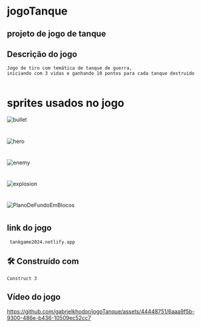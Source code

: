 # jogoTanque

## projeto de jogo de tanque

## Descrição do jogo
```
Jogo de tiro com temática de tanque de guerra,
iniciando com 3 vidas e ganhando 10 pontos para cada tanque destruido


```


# sprites usados no jogo

![bullet](https://github.com/gabrielkhodor/jogoTanque/assets/44448751/ffd171c6-7d3d-4827-8bb5-cee8604ddd8d)
#
![hero](https://github.com/gabrielkhodor/jogoTanque/assets/44448751/5ee873b1-8fa2-4171-8f20-e6f250192bc2)
#
![enemy](https://github.com/gabrielkhodor/jogoTanque/assets/44448751/0e6bef4a-85d7-4b9d-8225-ed9c2ffb066d)
#
![explosion](https://github.com/gabrielkhodor/jogoTanque/assets/44448751/7e1d82b5-4194-4675-8ad4-a273e207a1fc)
#
![PlanoDeFundoEmBlocos](https://github.com/gabrielkhodor/jogoTanque/assets/44448751/178108f4-ba93-4e9e-a17e-35bfb21fed66)
#

## link do jogo

```
 tankgame2024.netlify.app

```
## 🛠️ Construído com
```
Construct 3
```
## Vídeo do jogo



https://github.com/gabrielkhodor/jogoTanque/assets/44448751/6aaa9f5b-9300-486e-b436-10509ec52cc7






